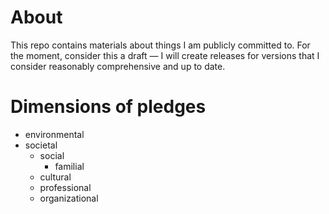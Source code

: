 # About

This repo contains materials about things I am publicly committed to. For the moment, consider this a draft &mdash; I will create releases for versions that I consider reasonably comprehensive and up to date.

# Dimensions of pledges

  - environmental
  - societal
    - social
      - familial
    - cultural
    - professional
    - organizational
